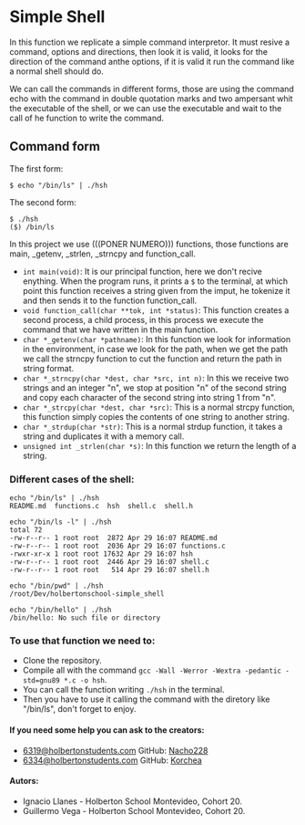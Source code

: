 # Simple Shell

In this function we replicate a simple command interpretor. It must resive a command, options and directions, then look it is valid, it looks for the direction of the command anthe options, if it is valid it run the command like a normal shell should do.

We can call the commands in different forms, those are using the command echo with the command in double quotation marks and two ampersant whit the executable of the shell, or we can use the executable and wait to the call of he function to write the command.

## Command form
The first form: 
```
$ echo "/bin/ls" | ./hsh
```
The second form: 
```
$ ./hsh
($) /bin/ls
```

In this project we use (((PONER NUMERO))) functions, those functions are main, _getenv, _strlen, _strncpy and function_call.
- `int main(void)`: It is our principal function, here we don't recive enything. When the program runs, it prints a `$` to the terminal, at which point this function receives a string given from the imput, he tokenize it and then sends it to the function function_call.
- `void function_call(char **tok, int *status)`: This function creates a second process, a child process, in this process we execute the command that we have written in the main function.
- `char *_getenv(char *pathname)`: In this function we look for information in the environment, in case we look for the path, when we get the path we call the strncpy function to cut the function and return the path in string format.
- `char *_strncpy(char *dest, char *src, int n)`: In this we receive two strings and an integer "n", we stop at position "n" of the second string and copy each character of the second string into string 1 from "n".
- `char *_strcpy(char *dest, char *src)`: This is a normal strcpy function, this function simply copies the contents of one string to another string.
- `char *_strdup(char *str)`: This is a normal strdup function, it takes a string and duplicates it with a memory call.
- `unsigned int _strlen(char *s)`: In this function we return the length of a string.

### Different cases of the shell:
```
echo "/bin/ls" | ./hsh
README.md  functions.c  hsh  shell.c  shell.h
```
```
echo "/bin/ls -l" | ./hsh
total 72
-rw-r--r-- 1 root root  2872 Apr 29 16:07 README.md
-rw-r--r-- 1 root root  2036 Apr 29 16:07 functions.c
-rwxr-xr-x 1 root root 17632 Apr 29 16:07 hsh
-rw-r--r-- 1 root root  2446 Apr 29 16:07 shell.c
-rw-r--r-- 1 root root   514 Apr 29 16:07 shell.h
```
```
echo "/bin/pwd" | ./hsh
/root/Dev/holbertonschool-simple_shell
```
```
echo "/bin/hello" | ./hsh
/bin/hello: No such file or directory
```

### To use that function we need to:
- Clone the repository.
- Compile all with the command `gcc -Wall -Werror -Wextra -pedantic -std=gnu89 *.c -o hsh`.
- You can call the function writing `./hsh` in the terminal.
- Then you have to use it calling the command with the diretory like "/bin/ls", don't forget to enjoy.

#### If you need some help you can ask to the creators: 
- 6319@holbertonstudents.com GitHub: [Nacho228](https://github.com/Nacho228)
- 6334@holbertonstudents.com GitHub: [Korchea](https://github.com/Korchea)

#### Autors:
- Ignacio Llanes - Holberton School Montevideo, Cohort 20.
- Guillermo Vega - Holberton School Montevideo, Cohort 20.